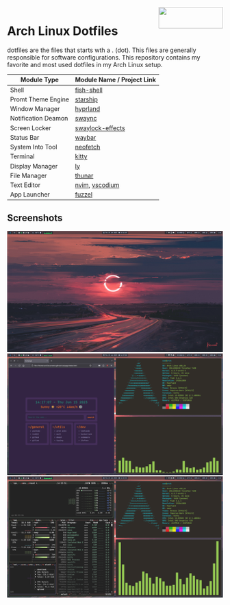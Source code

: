 <img width=150 height=50 align=right src="https://archlinux.org/static/logos/archlinux-logo-light-1200dpi.7ccd81fd52dc.png">

# Arch Linux Dotfiles

dotfiles are the files that starts wth a . (dot). This files are generally responsible for software configurations. This repository contains my favorite and most used dotfiles in my Arch Linux setup.

|**Module Type**|**Module Name / Project Link**|      
|---------------|------------------------------| 
|Shell|[fish-shell](https://github.com/fish-shell/fish-shell)|
|Promt Theme Engine|[starship](https://github.com/starship/starship)|
|Window Manager|[hyprland](https://github.com/hyprwm/Hyprland)|
|Notification Deamon|[swaync](https://github.com/ErikReider/SwayNotificationCenter)|
|Screen Locker| [swaylock-effects](https://github.com/mortie/swaylock-effects)|
|Status Bar|[waybar](https://github.com/Alexays/Waybar)|
|System Into Tool|[neofetch](https://github.com/dylanaraps/neofetch)|
|Terminal|[kitty](https://github.com/kovidgoyal/kitty)|
|Display Manager|[ly](https://github.com/fairyglade/ly)|
|File Manager|[thunar](https://github.com/xfce-mirror/thunar)|
|Text Editor|[nvim](https://github.com/neovim/neovim), [vscodium](https://github.com/VSCodium/vscodium)|
|App Launcher|[fuzzel](https://codeberg.org/dnkl/fuzzel)|

## Screenshots

![image](/img/hyprland-1.png)
![image](/img/hyrpland-2.png)
![image](/img/hyprland-3.png)
